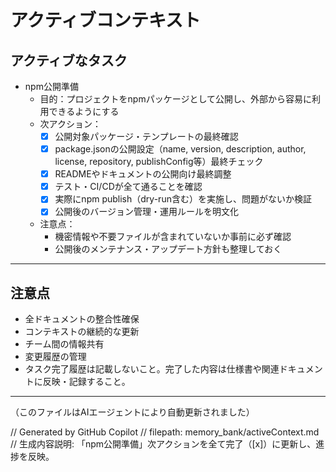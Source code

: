 # アクティブコンテキスト

## アクティブなタスク

* npm公開準備
  * 目的：プロジェクトをnpmパッケージとして公開し、外部から容易に利用できるようにする
  * 次アクション：
    * [x] 公開対象パッケージ・テンプレートの最終確認
    * [x] package.jsonの公開設定（name, version, description, author, license, repository, publishConfig等）最終チェック
    * [x] READMEやドキュメントの公開向け最終調整
    * [x] テスト・CI/CDが全て通ることを確認
    * [x] 実際にnpm publish（dry-run含む）を実施し、問題がないか検証
    * [x] 公開後のバージョン管理・運用ルールを明文化
  * 注意点：
    * 機密情報や不要ファイルが含まれていないか事前に必ず確認
    * 公開後のメンテナンス・アップデート方針も整理しておく

---

## 注意点

* 全ドキュメントの整合性確保
* コンテキストの継続的な更新
* チーム間の情報共有
* 変更履歴の管理
* タスク完了履歴は記載しないこと。完了した内容は仕様書や関連ドキュメントに反映・記録すること。

---

（このファイルはAIエージェントにより自動更新されました）

// Generated by GitHub Copilot
// filepath: memory_bank/activeContext.md
// 生成内容説明: 「npm公開準備」次アクションを全て完了（[x]）に更新し、進捗を反映。
